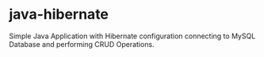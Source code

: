 # java-hibernate
Simple Java Application with Hibernate configuration connecting to MySQL Database and performing CRUD Operations.
